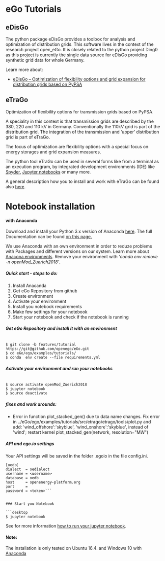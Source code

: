 # eGo Tutorials


## eDisGo
The python package eDisGo provides a toolbox for analysis and optimization of distribution grids. This software lives in the context of the research project open_eGo. It is closely related to the python project Ding0 as this project is currently the single data source for eDisGo providing synthetic grid data for whole Germany.


Learn more about:
*  [eDisGo – Optimization of flexibility options and grid expansion for distribution grids based on PyPSA](http://edisgo.readthedocs.io/en/dev/start_page.html)


## eTraGo
Optimization of flexibility options for transmission grids based on PyPSA.

A speciality in this context is that transmission grids are described by the 380, 220 and 110 kV in Germany. Conventionally the 110kV grid is part of the distribution grid. The integration of the transmission and ‘upper’ distribution grid is part of eTraGo.

The focus of optimization are flexibility options with a special focus on energy storages and grid expansion measures.


The python tool eTraGo can be used in several forms like from a terminal as an execution program, by integrated development environments (IDE) like [Spyder](https://anaconda.org/anaconda/spyder),  [Jupyter notebooks](http://jupyter.org/install) or many more.

A general description how you to install and work with eTraGo can be found also [here](http://etrago.readthedocs.io/en/latest/getting_started.html).


# Notebook installation

#### with Anaconda

Download and install your Python 3.x version of Anaconda [here](https://www.anaconda.com/download/). The full Documentation can be found [on this page.](https://docs.anaconda.com/anaconda/install/)

We use Anaconda with an own environment in order to reduze problems with Packages and different versions on our system. Learn more about [Anacona environments](https://conda.io/docs/user-guide/tasks/manage-environments.html). Remove your environment with _'conda env remove -n openMod_Zuerich2018'_.




##### Quick start - steps to do:

1. Install Anacanda
2. Get eGo Repository from github
3. Create environment
4. Activate your environment
5. Install you notebook requirements
6. Make few settings for your notebook
7. Start your notebook and check if the notebook is running



##### Get eGo Repository and install it with an environment
```desktop

$ git clone -b features/tutorial https://git@github.com/openego/eGo.git
$ cd eGo/ego/examples/tutorials/
$ conda  env create --file requirements.yml
```

##### Activate your environment and run your notebooks
```desktop

$ source activate openMod_Zuerich2018
$ jupyter notebook
$ source deactivate
```

##### fixes and work arounds:

* Error in function plot_stacked_gen() due to data name changes. Fix error in  ../eGo/ego/examples/tutorials/src/etrago/etrago/tools/plot.py and  add: 'wind_offshore':'skyblue', 'wind_onshore':'skyblue', instead of 'wind';  restart kernel
plot_stacked_gen(network, resolution="MW")


##### API and ego.io settings

Your API settings will be saved in the folder .egoio in the file config.ini.


```desktop
[oedb]
dialect  = oedialect
username = <username>
database = oedb
host     = openenergy-platform.org
port     =
password = <token>```


### Start you Notebook

```desktop
$ jupyter notebook
```

See for more information [how to run your jupyter notebook](https://jupyter.readthedocs.io/en/latest/running.html#running).


<h4 style="color:black;">Note:</h4>

The installation is only tested on Ubuntu 16.4. and Windows 10 with  [Anaconda](https://www.anaconda.com/download/)
